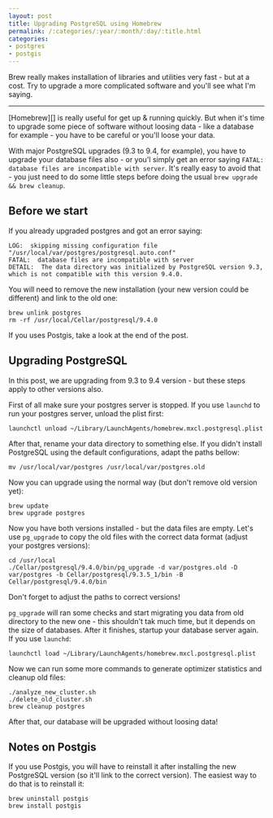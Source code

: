 ```yaml
---
layout: post
title: Upgrading PostgreSQL using Homebrew
permalink: /:categories/:year/:month/:day/:title.html
categories:
- postgres
- postgis
---
```


Brew really makes installation of libraries and utilities very fast -
but at a cost. Try to upgrade a more complicated software and you'll
see what I'm saying.

---

[Homebrew][] is really useful for get up & running quickly. But when
it's time to upgrade some piece of software without loosing data - like
a database for example - you have to be careful or you'll loose your
data.

With major PostgreSQL upgrades (9.3 to 9.4, for example), you have to
upgrade your database files also - or you'l simply get an error saying
`FATAL:  database files are incompatible with server`. It's really easy
to avoid that - you just need to do some little steps before doing the
usual `brew upgrade && brew cleanup`.

## Before we start

If you already upgraded postgres and got an error saying:

    LOG:  skipping missing configuration file "/usr/local/var/postgres/postgresql.auto.conf"
    FATAL:  database files are incompatible with server
    DETAIL:  The data directory was initialized by PostgreSQL version 9.3, which is not compatible with this version 9.4.0.

You will need to remove the new installation (your new version could be
different) and link to the old one:

    brew unlink postgres
    rm -rf /usr/local/Cellar/postgresql/9.4.0

If you uses Postgis, take a look at the end of the post.

## Upgrading PostgreSQL

In this post, we are upgrading from 9.3 to 9.4 version - but these steps
apply to other versions also.

First of all make sure your postgres server is stopped. If you use
`launchd` to run your postgres server, unload the plist first:

    launchctl unload ~/Library/LaunchAgents/homebrew.mxcl.postgresql.plist

After that, rename your data directory to something else. If you
didn't install PostgreSQL using the default configurations, adapt the
paths bellow:

    mv /usr/local/var/postgres /usr/local/var/postgres.old

Now you can upgrade using the normal way (but don't remove old version
yet):

    brew update
    brew upgrade postgres

Now you have both versions installed - but the data files are empty.
Let's use `pg_upgrade` to copy the old files with the correct data
format (adjust your postgres versions):

    cd /usr/local
    ./Cellar/postgresql/9.4.0/bin/pg_upgrade -d var/postgres.old -D var/postgres -b Cellar/postgresql/9.3.5_1/bin -B Cellar/postgresql/9.4.0/bin

Don't forget to adjust the paths to correct versions!

`pg_upgrade` will ran some checks and start migrating you data from old
directory to the new one - this shouldn't tak much time, but it depends
on the size of databases. After it finishes, startup your database
server again. If you use `launchd`:

    launchctl load ~/Library/LaunchAgents/homebrew.mxcl.postgresql.plist

Now we can run some more commands to generate optimizer statistics and
cleanup old files:

    ./analyze_new_cluster.sh
    ./delete_old_cluster.sh
    brew cleanup postgres

After that, our database will be upgraded without loosing data!

## Notes on Postgis

If you use Postgis, you will have to reinstall it after installing the
new PostgreSQL version (so it'll link to the correct version). The
easiest way to do that is to reinstall it:

    brew uninstall postgis
    brew install postgis
